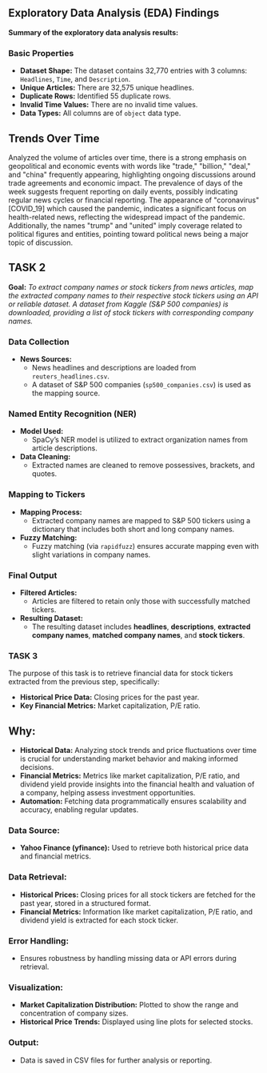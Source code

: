 ## Exploratory Data Analysis (EDA) Findings
**Summary of the exploratory data analysis results:**

### Basic Properties
- **Dataset Shape:** The dataset contains 32,770 entries with 3 columns: `Headlines`, `Time`, and `Description`.
- **Unique Articles:** There are 32,575 unique headlines.
- **Duplicate Rows:** Identified 55 duplicate rows.
- **Invalid Time Values:** There are no invalid time values.
- **Data Types:** All columns are of `object` data type.
## Trends Over Time
Analyzed the volume of articles over time, there is a strong emphasis on geopolitical and economic events with words like "trade," "billion," "deal," and "china" frequently appearing, highlighting ongoing discussions around trade agreements and economic impact. The prevalence of days of the week suggests frequent reporting on daily events, possibly indicating regular news cycles or financial reporting. The appearance of "coronavirus" [COVID_19] which caused the pandemic, indicates a significant focus on health-related news, reflecting the widespread impact of the pandemic. Additionally, the names "trump" and "united" imply coverage related to political figures and entities, pointing toward political news being a major topic of discussion.

## TASK 2

**Goal:** *To extract company names or stock tickers from news articles, map the extracted company names to their respective stock tickers using an API or reliable dataset. A dataset from Kaggle (S&P 500 companies) is downloaded, providing a list of stock tickers with corresponding company names.*

### Data Collection
- **News Sources:**
  - News headlines and descriptions are loaded from `reuters_headlines.csv`.
  - A dataset of S&P 500 companies (`sp500_companies.csv`) is used as the mapping source.

### Named Entity Recognition (NER)
- **Model Used:**
  - SpaCy’s NER model is utilized to extract organization names from article descriptions.
- **Data Cleaning:**
  - Extracted names are cleaned to remove possessives, brackets, and quotes.

### Mapping to Tickers
- **Mapping Process:**
  - Extracted company names are mapped to S&P 500 tickers using a dictionary that includes both short and long company names.
- **Fuzzy Matching:**
  - Fuzzy matching (via `rapidfuzz`) ensures accurate mapping even with slight variations in company names.

### Final Output
- **Filtered Articles:**
  - Articles are filtered to retain only those with successfully matched tickers.
- **Resulting Dataset:**
  - The resulting dataset includes **headlines**, **descriptions**, **extracted company names**, **matched company names**, and **stock tickers**.

### TASK 3
The purpose of this task is to retrieve financial data for stock tickers extracted from the previous step, specifically:

- **Historical Price Data:** Closing prices for the past year.
- **Key Financial Metrics:** Market capitalization, P/E ratio.

## Why:
- **Historical Data:** Analyzing stock trends and price fluctuations over time is crucial for understanding market behavior and making informed decisions.
- **Financial Metrics:** Metrics like market capitalization, P/E ratio, and dividend yield provide insights into the financial health and valuation of a company, helping assess investment opportunities.
- **Automation:** Fetching data programmatically ensures scalability and accuracy, enabling regular updates.

### Data Source:
- **Yahoo Finance (yfinance):** Used to retrieve both historical price data and financial metrics.

### Data Retrieval:
- **Historical Prices:** Closing prices for all stock tickers are fetched for the past year, stored in a structured format.
- **Financial Metrics:** Information like market capitalization, P/E ratio, and dividend yield is extracted for each stock ticker.

### Error Handling:
- Ensures robustness by handling missing data or API errors during retrieval.

### Visualization:
- **Market Capitalization Distribution:** Plotted to show the range and concentration of company sizes.
- **Historical Price Trends:** Displayed using line plots for selected stocks.

### Output:
- Data is saved in CSV files for further analysis or reporting.
